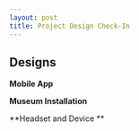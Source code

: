 ```yaml
---
layout: post
title: Project Design Check-In 
---
```

## Designs 

**Mobile App**

**Museum Installation**

**Headset and Device **
